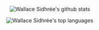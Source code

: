 <p align="center"><img src="https://github-readme-stats.vercel.app/api?username=dreamyguy&count_private=true&show_icons=true&hide_title=true&hide_border=true&include_all_commits=true" title="Wallace Sidhrée's github stats" /></p>

<p align="center"><img src="https://github-readme-stats.vercel.app/api/top-langs/?username=dreamyguy&layout=compact" title="Wallace Sidhrée's top languages" /></p>

<!--
**dreamyguy/dreamyguy** is a ✨ _special_ ✨ repository because its `README.md` (this file) appears on your GitHub profile.

Here are some ideas to get you started:

- 🔭 I’m currently working on ...
- 🌱 I’m currently learning ...
- 👯 I’m looking to collaborate on ...
- 🤔 I’m looking for help with ...
- 💬 Ask me about ...
- 📫 How to reach me: ...
- 😄 Pronouns: ...
- ⚡ Fun fact: ...
-->
